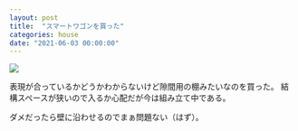 ```yaml
---
layout: post
title:  "スマートワゴンを買った"
categories: house
date: "2021-06-03 00:00:00"
---
```


<a href="https://www.amazon.co.jp/gp/product/B01124BAJ2?ie=UTF8&psc=1&linkCode=li3&tag=infirmaria112-22&linkId=8ac9fde3c9bac2a9f309783edfe335cc&language=ja_JP&ref_=as_li_ss_il" target="_blank"><img border="0" src="//ws-fe.amazon-adsystem.com/widgets/q?_encoding=UTF8&ASIN=B01124BAJ2&Format=_SL250_&ID=AsinImage&MarketPlace=JP&ServiceVersion=20070822&WS=1&tag=infirmaria112-22&language=ja_JP" ></a><img src="https://ir-jp.amazon-adsystem.com/e/ir?t=infirmaria112-22&language=ja_JP&l=li3&o=9&a=B01124BAJ2" width="1" height="1" border="0" alt="" style="border:none !important; margin:0px !important;" />

表現が合っているかどうかわからないけど隙間用の棚みたいなのを買った。
結構スペースが狭いので入るか心配だが今は組み立て中である。

ダメだったら壁に沿わせるのでまぁ問題ない（はず）。
